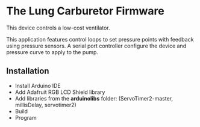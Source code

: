 # The Lung Carburetor Firmware

This device controls a low-cost ventilator.

This application features control loops to set pressure points with feedback using pressure sensors.
A serial port controller configure the device and pressure curve to apply to the pump.

## Installation
- Install Arduino IDE
- Add Adafruit RGB LCD Shield library
- Add libraries from the **arduinolibs** folder: (ServoTimer2-master, millisDelay, servotimer2)
- Build
- Program



